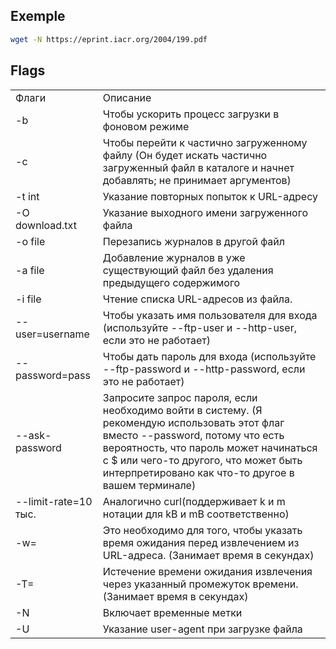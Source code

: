 ## Exemple
```bash
wget -N https://eprint.iacr.org/2004/199.pdf
```
## Flags
|                      |                                                                                                                                                                                                                                                                          |
| -------------------- | ------------------------------------------------------------------------------------------------------------------------------------------------------------------------------------------------------------------------------------------------------------------------ |
| Флаги                | Описание                                                                                                                                                                                                                                                                 |
| -b                   | Чтобы ускорить процесс загрузки в фоновом режиме                                                                                                                                                                                                                         |
| -с                   | Чтобы перейти к частично загруженному файлу (Он будет искать частично загруженный файл в каталоге и начнет добавлять; не принимает аргументов)                                                                                                                           |
| -t int               | Указание повторных попыток к URL-адресу                                                                                                                                                                                                                                  |
| -O download.txt      | Указание выходного имени загруженного файла                                                                                                                                                                                                                              |
| -o file              | Перезапись журналов в другой файл                                                                                                                                                                                                                                        |
| -a file              | Добавление журналов в уже существующий файл без удаления предыдущего содержимого                                                                                                                                                                                         |
| -i file              | Чтение списка URL-адресов из файла.                                                                                                                                                                                                                                      |
| --user=username      | Чтобы указать имя пользователя для входа (используйте --ftp-user и --http-user, если это не работает)                                                                                                                                                                    |
| --password=pass      | Чтобы дать пароль для входа (используйте --ftp-password и --http-password, если это не работает)                                                                                                                                                                         |
| --ask-password       | Запросите запрос пароля, если необходимо войти в систему. (Я рекомендую использовать этот флаг вместо --password, потому что есть вероятность, что пароль может начинаться с $ или чего-то другого, что может быть интерпретировано как что-то другое в вашем терминале) |
| --limit-rate=10 тыс. | Аналогично curl(поддерживает k и m нотации для kB и mB соответственно)                                                                                                                                                                                                   |
| -w=<int>             | Это необходимо для того, чтобы указать время ожидания перед извлечением из URL-адреса. (Занимает время в секундах)                                                                                                                                                       |
| -T=<int>             | Истечение времени ожидания извлечения через указанный промежуток времени. (Занимает время в секундах)                                                                                                                                                                    |
| -N                   | Включает временные метки                                                                                                                                                                                                                                                 |
| -U                   | Указание user-agent при загрузке файла                                                                                                                                                                                                                                   |

